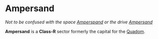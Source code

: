 # Ampersand

*Not to be confused with the space [Amperspand](../technology/ampersand_space) or the drive [Ampersand](../technology/ampersand_drives)*

**Ampersand** is a **Class-R** sector formerly the capital for the [Quadom](../factions/remnant/quadom.md).

